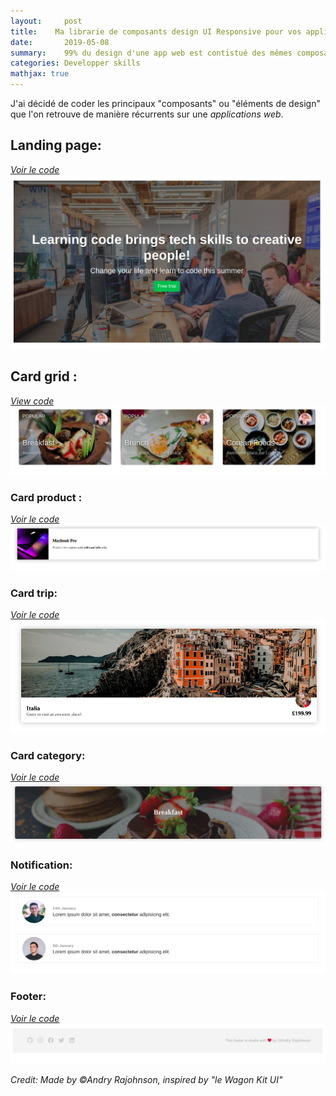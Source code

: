 ```yaml
---
layout:     post
title:    Ma librarie de composants design UI Responsive pour vos applications Web
date:       2019-05-08
summary:    99% du design d'une app web est contistué des mêmes composants, j'ai décidé d'en coder quelques uns! 
categories: Developper skills
mathjax: true
---
```

J'ai décidé de coder les principaux "composants" ou "éléments de design" que l'on retrouve de manière récurrents sur une *applications web*.


## Landing page:
[*Voir le code*](https://codepen.io/andryjohn/pen/EzVoWQ)
![Card](/images/landing-page.png)
## Card grid : 
[*View code*](https://codepen.io/andryjohn/pen/XwmPWR)
![Card](/images/Cards-design.png)

### Card product :
[*Voir le code*](https://codepen.io/andryjohn/pen/XwmYqw)
![Card](/images/apple.png)

### Card trip: 
[*Voir le code*](https://codepen.io/andryjohn/pen/XwmYqw)
![Card](/images/trip.png)

### Card category:
[*Voir le code*](https://codepen.io/andryjohn/pen/XwmYqw)
![Card](/images/breakfast.png)

### Notification:
[*Voir le code*](https://codepen.io/andryjohn/pen/PvPVRj)
![Card](/images/notification.png)

### Footer:
[*Voir le code*](https://codepen.io/andryjohn/pen/PvPVRj)
![footer](/images/Footer.png)

 <footer><cite title="Workshop">Credit: Made by ©Andry Rajohnson, inspired by "le Wagon Kit UI"</cite></footer>


